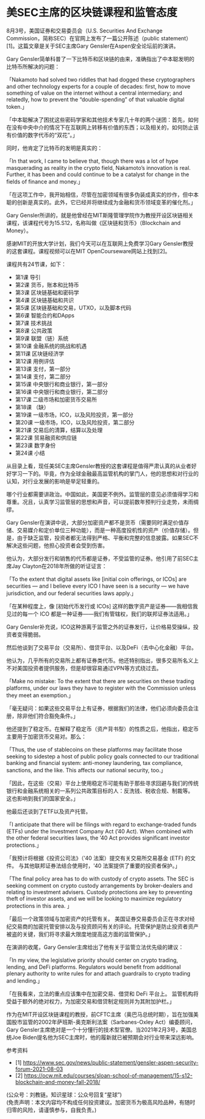 # 美SEC主席的区块链课程和监管态度

8月3号，美国证券和交易委员会（U.S. Securities And Exchange Commission，简称SEC）在官网上发布了一篇公开陈述（public statement）[1]。这篇文章是关于SEC主席Gary Gensler在Aspen安全论坛前的演讲。

Gary Gensler简单科普了一下比特币和区块链的由来，准确指出了中本聪发明的比特币所解决的问题：

「Nakamoto had solved two riddles that had dogged these cryptographers and other technology experts for a couple of decades: first, how to move something of value on the internet without a central intermediary; and relatedly, how to prevent the “double-spending” of that valuable digital token.」

「中本聪解决了困扰这些密码学家和其他技术专家几十年的两个谜团：首先，如何在没有中央中介的情况下在互联网上转移有价值的东西；以及相关的，如何防止该有价值的数字代币的“双花”。」

同时，他肯定了比特币的发明是真实的：

「In that work, I came to believe that, though there was a lot of hype masquerading as reality in the crypto field, Nakamoto’s innovation is real. Further, it has been and could continue to be a catalyst for change in the fields of finance and money.」

「在这项工作中，我开始相信，尽管在加密领域有很多伪装成真实的炒作，但中本聪的创新是真实的。此外，它已经并将继续成为金融和货币领域变革的催化剂。」

Gary Gensler所讲的，就是他曾经在MIT斯隆管理学院作为教授开设区块链相关课程，该课程代号为15.S12，名称叫做《区块链和货币》（Blockchain and Money）。

感谢MIT的开放大学计划，我们今天可以在互联网上免费学习Gary Gensler教授的这套课程。课程视频可以在MIT OpenCourseware网站上找到[2]。

课程共有24节课，如下：

- 第1课 导引
- 第2课 货币，账本和比特币
- 第3课 区块链基础和密码学
- 第4课 区块链基础和共识
- 第5课 区块链基础和交易，UTXO，以及脚本代码
- 第6课 智能合约和DApps
- 第7课 技术挑战
- 第8课 公共政策
- 第9课 联盟（链）系统
- 第10课 金融系统的挑战和机遇
- 第11课 区块链经济学
- 第12课 用例评估
- 第13课 支付，第一部分
- 第14课 支付，第二部分
- 第15课 中央银行和商业银行，第一部分
- 第16课 中央银行和商业银行，第二部分
- 第17课 二级市场和加密货币交易所
- 第18课 （缺）
- 第19课 一级市场，ICO，以及风险投资，第一部分
- 第20课 一级市场，ICO，以及风险投资，第二部分
- 第21课 交易后的清算，结算以及处理
- 第22课 贸易融资和供应链
- 第23课 数字身份
- 第24课 小结

从目录上看，现任美SEC主席Gensler教授的这套课程是值得严肃认真的从业者好好学习一下的。毕竟，作为全球金融最高监管机构的掌门人，他的思想和对行业的认知，对行业发展的影响是举足轻重的。

哪个行业都需要讲政治。中国如此，美国更不例外。监管层的意见必须值得学习和尊重。况且，认真学习监管层的思想和声音，可以提前数年预判行业走势，未雨绸缪。

Gary Gensler在演讲中说，大部分加密资产都不是货币（需要同时满足价值存储、交易媒介和定价单位三种功能），而是一种高度投机性的资产（价值存储）。但是，由于缺乏监管，投资者都无法得到严格、平衡和完整的信息披露。如果SEC不解决这些问题，他担心投资者会受到伤害。

他认为，大部分发行和销售的代币都是证券，不受监管的证券。他引用了前SEC主席Jay Clayton在2018年所做的听证证言：

「To the extent that digital assets like [initial coin offerings, or ICOs] are securities — and I believe every ICO I have seen is a security — we have jurisdiction, and our federal securities laws apply.」

「在某种程度上，像 [初始代币发行或 ICOs] 这样的数字资产是证券——我相信我见过的每一个 ICO 都是一种证券——我们有管辖权，我们的联邦证券法适用。」

Gary Gensler补充说，ICO这种游离于监管之外的证券发行，让价格易受操纵，投资者变得脆弱。

然后他谈到了交易平台（交易所）、借贷平台、以及DeFi（去中心化金融）平台。

他认为，几乎所有的交易所上都有证券类代币。他还特别指出，很多交易所名义上不对美国投资者提供服务，但是却很容易通过VPN等方式绕过去。

「Make no mistake: To the extent that there are securities on these trading platforms, under our laws they have to register with the Commission unless they meet an exemption.」

「毫无疑问：如果这些交易平台上有证券，根据我们的法律，他们必须向委员会注册，除非他们符合豁免条件。」

他还提到了稳定币。在解释了稳定币（资产背书型）的性质之后，他指出，稳定币主要用于加密货币交易对。那么：

「Thus, the use of stablecoins on these platforms may facilitate those seeking to sidestep a host of public policy goals connected to our traditional banking and financial system: anti-money laundering, tax compliance, sanctions, and the like. This affects our national security, too.」

「因此，在这些（交易）平台上使用稳定币可能有助于那些寻求回避与我们的传统银行和金融系统相关的一系列公共政策目标的人：反洗钱、税收合规、制裁等。 这也影响到我们的国家安全。」

他最后还谈到了ETF以及资产托管。

「I anticipate that there will be filings with regard to exchange-traded funds (ETFs) under the Investment Company Act (’40 Act). When combined with the other federal securities laws, the ’40 Act provides significant investor protections.」

「我预计将根据《投资公司法》（'40 法案）提交有关交易所交易基金 (ETF) 的文件。 与其他联邦证券法结合使用时，'40 法案提供了重要的投资者保护。」

「The final policy area has to do with custody of crypto assets. The SEC is seeking comment on crypto custody arrangements by broker-dealers and relating to investment advisers. Custody protections are key to preventing theft of investor assets, and we will be looking to maximize regulatory protections in this area. 」

「最后一个政策领域与加密资产的托管有关。 美国证券交易委员会正在寻求对经纪交易商的加密托管安排以及与投资顾问有关的评论。托管保护是防止投资者资产被盗的关键，我们将寻求最大限度地提高这方面的监管保护。」

在演讲的收尾，Gary Gensler主席给出了他有关于监管立法优先级的建议：

「In my view, the legislative priority should center on crypto trading, lending, and DeFi platforms. Regulators would benefit from additional plenary authority to write rules for and attach guardrails to crypto trading and lending.」

「在我看来，立法的重点应该集中在加密交易、借贷和 DeFi 平台上。 监管机构将受益于额外的绝对权力，为加密交易和借贷制定规则并为其附加护栏。」

作为在MIT开设区块链课程的教授，前CFTC主席（奥巴马总统时期），旨在加强美国股市监管的2002年萨班斯-奥克斯利法案（Sarbanes-Oxley Act）编委顾问，Gary Gensler主席绝对是一个十分懂行的技术型官僚。当2021年2月3号，美国总统Joe Biden提名他为SEC主席时，他的履新就已被预期会对行业带来深远影响。

参考资料
- [1] https://www.sec.gov/news/public-statement/gensler-aspen-security-forum-2021-08-03
- [2] https://ocw.mit.edu/courses/sloan-school-of-management/15-s12-blockchain-and-money-fall-2018/

(公众号：刘教链。知识星球：公众号回复“星球”) \
(免责声明：本文内容均不构成任何投资建议。加密货币为极高风险品种，有随时归零的风险，请谨慎参与，自我负责。)